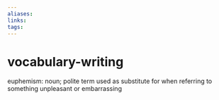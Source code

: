 ```yaml
---
aliases: 
links: 
tags: 
---
```

# vocabulary-writing

euphemism: noun; polite term used as substitute for when referring to something unpleasant or embarrassing
